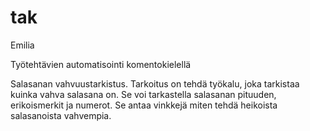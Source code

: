# tak
Emilia

Työtehtävien automatisointi komentokielellä

Salasanan vahvuustarkistus. Tarkoitus on tehdä työkalu, joka tarkistaa kuinka vahva salasana on. Se voi tarkastella salasanan pituuden, erikoismerkit ja numerot. Se antaa vinkkejä miten tehdä heikoista salasanoista vahvempia.
